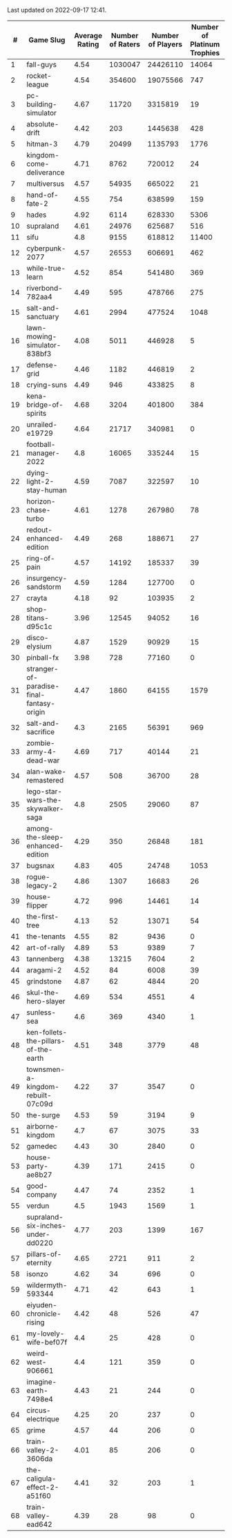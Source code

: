 Last updated on 2022-09-17 12:41.


|#|Game Slug|Average Rating|Number of Raters|Number of Players|Number of Platinum Trophies|Max Rarity (%)|
|---|---|---|---|---|---|---|
|1|fall-guys|4.54|1030047|24426110|14064|91|
|2|rocket-league|4.54|354600|19075566|747|73|
|3|pc-building-simulator|4.67|11720|3315819|19|47|
|4|absolute-drift|4.42|203|1445638|428|10|
|5|hitman-3|4.79|20499|1135793|1776|48|
|6|kingdom-come-deliverance|4.71|8762|720012|24|30|
|7|multiversus|4.57|54935|665022|21|84|
|8|hand-of-fate-2|4.55|754|638599|159|72|
|9|hades|4.92|6114|628330|5306|89|
|10|supraland|4.61|24976|625687|516|100|
|11|sifu|4.8|9155|618812|11400|90|
|12|cyberpunk-2077|4.57|26553|606691|462|60|
|13|while-true-learn|4.52|854|541480|369|93|
|14|riverbond-782aa4|4.49|595|478766|275|69|
|15|salt-and-sanctuary|4.61|2994|477524|1048|83|
|16|lawn-mowing-simulator-838bf3|4.08|5011|446928|5|94|
|17|defense-grid|4.46|1182|446819|2|79|
|18|crying-suns|4.49|946|433825|8|65|
|19|kena-bridge-of-spirits|4.68|3204|401800|384|94|
|20|unrailed-e19729|4.64|21717|340981|0|38|
|21|football-manager-2022|4.8|16065|335244|15|46|
|22|dying-light-2-stay-human|4.59|7087|322597|10|49|
|23|horizon-chase-turbo|4.61|1278|267980|78|83|
|24|redout-enhanced-edition|4.49|268|188671|27|40|
|25|ring-of-pain|4.57|14192|185337|39|97|
|26|insurgency-sandstorm|4.59|1284|127700|0|9|
|27|crayta|4.18|92|103935|2|22|
|28|shop-titans-d95c1c|3.96|12545|94052|16|99|
|29|disco-elysium|4.87|1529|90929|15|28|
|30|pinball-fx|3.98|728|77160|0|87|
|31|stranger-of-paradise-final-fantasy-origin|4.47|1860|64155|1579|98|
|32|salt-and-sacrifice|4.3|2165|56391|969|91|
|33|zombie-army-4-dead-war|4.69|717|40144|21|66|
|34|alan-wake-remastered|4.57|508|36700|28|3|
|35|lego-star-wars-the-skywalker-saga|4.8|2505|29060|87|98|
|36|among-the-sleep-enhanced-edition|4.29|350|26848|181|45|
|37|bugsnax|4.83|405|24748|1053|96|
|38|rogue-legacy-2|4.86|1307|16683|26|36|
|39|house-flipper|4.72|996|14461|14|93|
|40|the-first-tree|4.13|52|13071|54|85|
|41|the-tenants|4.55|82|9436|0|97|
|42|art-of-rally|4.89|53|9389|7|95|
|43|tannenberg|4.38|13215|7604|2|59|
|44|aragami-2|4.52|84|6008|39|92|
|45|grindstone|4.87|62|4844|20|98|
|46|skul-the-hero-slayer|4.69|534|4551|4|96|
|47|sunless-sea|4.6|369|4340|1|38|
|48|ken-follets-the-pillars-of-the-earth|4.51|348|3779|48|63|
|49|townsmen-a-kingdom-rebuilt-07c09d|4.22|37|3547|0|67|
|50|the-surge|4.53|59|3194|9|94|
|51|airborne-kingdom|4.7|67|3075|33|55|
|52|gamedec|4.43|30|2840|0|59|
|53|house-party-ae8b27|4.39|171|2415|0|18|
|54|good-company|4.47|74|2352|1|60|
|55|verdun|4.5|1943|1569|1|53|
|56|supraland-six-inches-under-dd0220|4.77|203|1399|167|99|
|57|pillars-of-eternity|4.65|2721|911|2|79|
|58|isonzo|4.62|34|696|0|65|
|59|wildermyth-593344|4.71|42|643|1|91|
|60|eiyuden-chronicle-rising|4.42|48|526|47|90|
|61|my-lovely-wife-bef07f|4.4|25|428|0|99|
|62|weird-west-906661|4.4|121|359|0|72|
|63|imagine-earth-7498e4|4.43|21|244|0|66|
|64|circus-electrique|4.25|20|237|0|91|
|65|grime|4.57|44|206|0|94|
|66|train-valley-2-3606da|4.01|85|206|0|88|
|67|the-caligula-effect-2-a51f60|4.41|32|203|1|98|
|68|train-valley-ead642|4.39|28|98|0|78|
